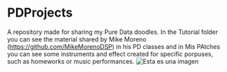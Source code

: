 # PDProjects
A repository made for sharing my Pure Data doodles. In the Tutorial folder you can see the material shared by Mike Moreno (https://github.com/MikeMorenoDSP) in his PD classes and in Mis PAtches you can see some instruments and effect created for specific porpuses, such as homeworks or music performances.
![Esta es una imagen](https://ibb.co/19FHGw6)

